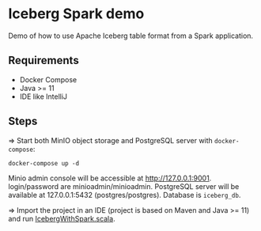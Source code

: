 Iceberg Spark demo
======

Demo of how to use Apache Iceberg table format from a Spark application.

## Requirements

- Docker Compose
- Java >= 11
- IDE like IntelliJ

## Steps

=> Start both MinIO object storage and PostgreSQL server with `docker-compose`:

```
docker-compose up -d
```

Minio admin console will be accessible at http://127.0.0.1:9001. login/password are minioadmin/minioadmin. 
PostgreSQL server will be available at 127.0.0.1:5432 (postgres/postgres). Database is `iceberg_db`.

=> Import the project in an IDE (project is based on Maven and Java >= 11) 
and run [IcebergWithSpark.scala](src/main/scala/com/romibuzi/IcebergWithSpark.scala). 
